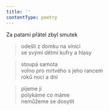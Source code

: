 ```yaml
---
title: ''
contentType: poetry
---
```


>   

>   

Za patami přátel zbyl smutek

> odešli z domku na vinici  
> se svými dětmi kufry a hlasy

> stoupá samota  
> volno pro mrtvého s jeho rancem  
> roků nocí a dní

> pijeme ji  
> polykáme co máme  
> nemůžeme se dosytit
